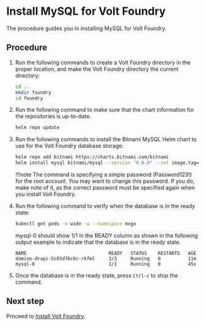 # Install MySQL for Volt Foundry

The procedure guides you in installing MySQL for Volt Foundry.

## Procedure

1. Run the following commands to create a Volt Foundry directory in the proper location, and make the Volt Foundry directory the current directory:

    ``` bash
    cd ..
    mkdir foundry
    cd foundry
    ```

1. Run the following command to make sure that the chart information for the repositories is up-to-date.

    ``` bash
    helm repo update
    ```

1. Run the following commands to install the Bitnami MySQL Helm chart to use for the Volt Foundry database storage:

    ``` bash
    helm repo add bitnami https://charts.bitnami.com/bitnami
    helm install mysql bitnami/mysql --version "9.6.0" --set image.tag="8.0.32-debian-11-r17",auth.rootPassword="Password123\!",auth.createDatabase=false,auth.username=dbclient,auth.password="Password123\!" -n mxgo
    ```

    !!!note
        The command is specifying a simple password (Password123!) for the root account. You may want to change this password. If you do, make note of it, as the correct password must be specified again when you install Volt Foundry.

1. Run the following command to verify when the database is in the ready state:

    ``` bash
    kubectl get pods -o wide -w --namespace mxgo
    ```

    mysql-0 should show 1/1 in the READY column as shown in the following output example to indicate that the database is in the ready state.

    ``` { .yaml .no-copy }
    NAME                              READY   STATUS    RESTARTS   AGE
    domino-drapi-5c65d76c6c-rkfml     3/3     Running   0          11m
    mysql-0                           1/1     Running   0          45s
    ```

1. Once the database is in the ready state, press `Ctrl-c` to stop the command.

## Next step

Proceed to [Install Volt Foundry](installfoundry.md).